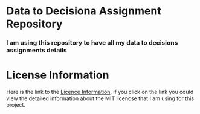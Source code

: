 # Data to Decisiona Assignment Repository
### I am using this repository to have all my data to decisions assignments details
>
# License Information  
Here is the link to the [Licence Information](https://github.com/anitha1987/anithaD2D/blob/master/LICENSE), if you click on the link you could view the detailed information about the MIT licencse that I am using for this project.
